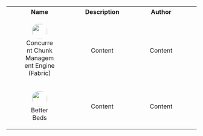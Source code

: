 <table>
      <tr>
        <th>Name</th>
        <th>Description</th>
        <th>Author</th>
        <th>Environment</th>
        <th>Categories</th>
      </tr>
      <tr>
        <td style="text-align: center; max-width: 10rem;">
         <figure>
           <a href="#">
             <img width="40px" style="border-radius: 1rem;" src="https://cdn.modrinth.com/data/r0v8vy1s/icon.png" />
           </a>
           <figcaption>Concurrent Chunk Management Engine (Fabric)</figcaption>
         </figure>
        </td>
        <td style="text-align: center;">
          <figure>
            <figcaption>Content</figcaption>
          </figure>
        </td>
        <td style="text-align: center;">
         <figure>
           <figcaption>Content</figcaption>
         </figure>
       </td>
       <td style="text-align: center;">
         <figure>
           <figcaption>Content</figcaption>
         </figure>
       </td>
        <td style="text-align: center;">
         <figure>
           <figcaption>Content</figcaption>
         </figure>
        </td>
       </tr>
       <td style="text-align: center; max-width: 10rem;">
        <figure>
          <a href="#">
            <img width="40px" style="border-radius: 1rem;" src="https://cdn.modrinth.com/data/kKwy3HU9/icon.png" />
          </a>
          <figcaption>Better Beds</figcaption>
        </figure>
       </td>
       <td style="text-align: center;">
         <figure>
           <figcaption>Content</figcaption>
         </figure>
       </td>
       <td style="text-align: center;">
         <figure>
           <figcaption>Content</figcaption>
         </figure>
       </td>
       <td style="text-align: center;">
         <figure>
           <figcaption>Content</figcaption>
         </figure>
       </td>
       <td style="text-align: center;">
        <figure>
          <figcaption>Content</figcaption>
        </figure>
       </td>
      </tr>
     </table>
